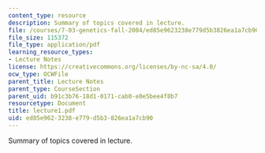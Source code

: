 ```yaml
---
content_type: resource
description: Summary of topics covered in lecture.
file: /courses/7-03-genetics-fall-2004/ed85e9623238e779d5b3826ea1a7cb90_lecture1.pdf
file_size: 115372
file_type: application/pdf
learning_resource_types:
- Lecture Notes
license: https://creativecommons.org/licenses/by-nc-sa/4.0/
ocw_type: OCWFile
parent_title: Lecture Notes
parent_type: CourseSection
parent_uid: b91c3b76-18d1-0171-cab0-e0e5bee4f8b7
resourcetype: Document
title: lecture1.pdf
uid: ed85e962-3238-e779-d5b3-826ea1a7cb90
---
```

Summary of topics covered in lecture.